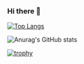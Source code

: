 ### Hi there 👋

[![Top Langs](https://github-readme-stats.vercel.app/api/top-langs/?username=MinamiNaoya
)](https://github.com/anuraghazra/github-readme-stats)

![Anurag's GitHub stats](https://github-readme-stats.vercel.app/api?username=MinamiNaoya)


[![trophy](https://github-profile-trophy.vercel.app/?username=MinamiNaoya)](https://github.com/ryo-ma/github-profile-trophy)

